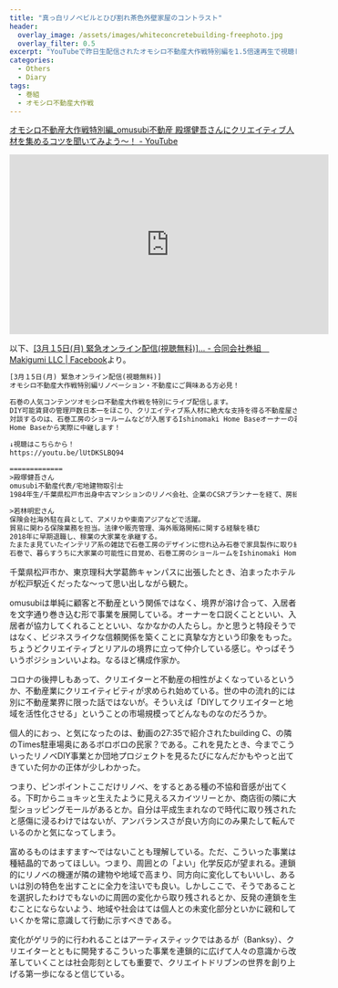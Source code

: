 ```yaml
---
title: "真っ白リノベビルとひび割れ茶色外壁家屋のコントラスト"
header:
  overlay_image: /assets/images/whiteconcretebuilding-freephoto.jpg
  overlay_filter: 0.5
excerpt: "YouTubeで昨日生配信されたオモシロ不動産大作戦特別編を1.5倍速再生で視聴した。"
categories:
  - Others
  - Diary
tags:
  - 巻組
  - オモシロ不動産大作戦
---
```


[オモシロ不動産大作戦特別編_omusubi不動産 殿塚健吾さんにクリエイティブ人材を集めるコツを聞いてみよう〜！ - YouTube](https://www.youtube.com/watch?v=lUtDKSLBQ94)

<iframe width="560" height="315" src="https://www.youtube.com/embed/lUtDKSLBQ94" frameborder="0" allow="accelerometer; autoplay; clipboard-write; encrypted-media; gyroscope; picture-in-picture" allowfullscreen></iframe>
<p></p>

以下、[[3月１5日(月) 緊急オンライン配信(視聴無料)]... - 合同会社巻組　Makigumi LLC \| Facebook](https://www.facebook.com/makigumi/posts/3638945099663062?__tn__=-R)より。

```html
[3月１5日(月) 緊急オンライン配信(視聴無料)]
オモシロ不動産大作戦特別編リノベーション・不動産にご興味ある方必見！

石巻の人気コンテンツオモシロ不動産大作戦を特別にライブ配信します。
DIY可能賃貸の管理戸数日本一をほこり、クリエイティブ系人材に絶大な支持を得る不動産屋さんであるomusubi不動産の殿塚さんをゲストにお迎えし、クリエイティブな人材を地域に集める手法について掘り下げます。
対談するのは、石巻工房のショールームなどが入居するIshinomaki Home Baseオーナーの若林明宏さん。
Home Baseから実際に中継します！

↓視聴はこちらから！
https://youtu.be/lUtDKSLBQ94

=============
>殿塚健吾さん
omusubi不動産代表/宅地建物取引士
1984年生/千葉県松戸市出身中古マンションのリノベ会社、企業のCSRプランナーを経て、房総半島の古民家カフェ「ブラウンズフィールド」に居候し、自然な暮らしを学ぶ。震災後、地元・松戸に戻り、松戸駅前のまちづくりプロジェクト「MAD City」にて不動産事業の立ち上げをする。2014年4月に独立し、おこめをつくる不動産屋「omusubi不動産」を設立。築60年の社宅をリノベーションした「せんぱく工舎」など多くのシェアアトリエを運営。空き家をDIY可能物件として扱い管理戸数は日本一。2018年より松戸市、アルス・エレクトロニカとの共同で国際アートフェス「科学と芸術の丘」を開催。2020年4月より下北沢BONUS TRACKに参画し、2号店を出店。田んぼをきっかけにした入居者との暮らしづくりに取り組んでいる。

>若林明宏さん
保険会社海外駐在員として、アメリカや東南アジアなどで活躍。
貿易に関わる保険業務を担当。法律や販売管理、海外販路開拓に関する経験を積む
2018年に早期退職し、稼業の大家業を承継する。
たまたま見ていたインテリア系の雑誌で石巻工房のデザインに惚れ込み石巻で家具製作に取り組みながら、工房の海外販路の開拓業務をプロボノで手伝い始める。東京と石巻の２拠点居住を始める。
石巻で、暮らすうちに大家業の可能性に目覚め、石巻工房のショールームをIshinomaki Home Baseを開設。
```

千葉県松戸市か、東京理科大学葛飾キャンパスに出張したとき、泊まったホテルが松戸駅近くだったな〜って思い出しながら観た。

omusubiは単純に顧客と不動産という関係ではなく、境界が溶け合って、入居者を文字通り巻き込む形で事業を展開している。オーナーを口説くことといい、入居者が協力してくれることといい、なかなかの人たらし。かと思うと特段そうではなく、ビジネスライクな信頼関係を築くことに真摯な方という印象をもった。ちょうどクリエイティブとリアルの境界に立って仲介している感じ。やっぱそういうポジションいいよね。なるほど構成作家か。

コロナの後押しもあって、クリエイターと不動産の相性がよくなっているというか、不動産業にクリエイティビティが求められ始めている。世の中の流れ的には別に不動産業界に限った話ではないが。そういえば「DIYしてクリエイターと地域を活性化させる」ということの市場規模ってどんなものなのだろうか。

個人的におっ、と気になったのは、動画の27:35で紹介されたbuilding C、の隣のTimes駐車場奥にあるボロボロの民家？である。これを見たとき、今までこういったリノベDIY事業とか団地プロジェクトを見るたびになんだかもやっと出てきていた何かの正体が少しわかった。

つまり、ピンポイントここだけリノベ、をするとある種の不協和音感が出てくる。下町からニョキッと生えたように見えるスカイツリーとか、商店街の隣に大型ショッピングモールがあるとか。自分は平成生まれなので時代に取り残されたと感傷に浸るわけではないが、アンバランスさが良い方向にのみ果たして転んでいるのかと気になってしまう。

富めるものはますます〜ではないことも理解している。ただ、こういった事業は種結晶的であってほしい。つまり、周囲との「よい」化学反応が望まれる。連鎖的にリノベの機運が隣の建物や地域で高まり、同方向に変化してもいいし、あるいは別の特色を出すことに全力を注いでも良い。しかしここで、そうであることを選択したわけでもないのに周囲の変化から取り残されるとか、反発の連鎖を生むことにならないよう、地域や社会はては個人との未変化部分といかに親和していくかを常に意識して行動に示すべきである。

変化がゲリラ的に行われることはアーティスティックではあるが（Banksy）、クリエイターとともに開発するこういった事業を連鎖的に広げて人々の意識から改革していくことは社会彫刻としても重要で、クリエイトドリブンの世界を創り上げる第一歩になると信じている。
